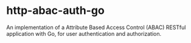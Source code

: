 # http-abac-auth-go
An implementation of a Attribute Based Access Control (ABAC) RESTful application with Go, for user authentication and authorization.
